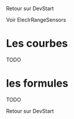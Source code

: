 Retour sur DevStart


Voir ElecIrRangeSensors

# Les courbes #
TODO

# les formules #
TODO



Retour sur DevStart